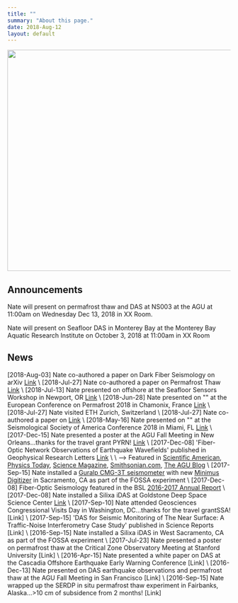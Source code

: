 ```yaml
---
title: ""
summary: "About this page."
date: 2018-Aug-12
layout: default
---
```

<img align="center" width="1200" height="500" src="assets/images/galapagos/isabellaPahoehoe.jpg">

## Announcements
Nate will present on permafrost thaw and DAS at NS003 at the AGU at 11:00am on Wednesday Dec 13, 2018 in XX Room.

Nate will present on Seafloor DAS in Monterey Bay at the Monterey Bay Aquatic Research Institute on October 3, 2018 at 11:00am in XX Room

## News
[2018-Aug-03] Nate co-authored a paper on Dark Fiber Seismology on arXiv [Link]()
\\
[2018-Jul-27] Nate co-authored a paper on Permafrost Thaw [Link]()
\\
[2018-Jul-13] Nate presented on offshore at the Seafloor Sensors Workshop in Newport, OR [Link]()
\\
[2018-Jun-28] Nate presented on "" at the European Conference on Permafrost 2018 in Chamonix, France [Link]()
\\
[2018-Jul-27] Nate visited ETH Zurich, Switzerland
\\
[2018-Jul-27] Nate co-authored a paper on  [Link]()
\\
[2018-May-16] Nate presented on "" at the Seismological Society of America Conference 2018 in Miami, FL [Link]()
\\
[2017-Dec-15]  Nate presented a poster at the AGU Fall Meeting in New Orleans...thanks for the travel grant PYRN! [Link]()
\\
[2017-Dec-08]  'Fiber-Optic Network Observations of Earthquake Wavefields' published in Geophysical Research Letters [Link](http://onlinelibrary.wiley.com/doi/10.1002/2017GL075722/full)
\\
\             \--> Featured in [Scientific American](https://www.scientificamerican.com/podcast/episode/dark-fiber-networks-can-sense-seismicity/), [Physics Today](http://physicstoday.scitation.org/do/10.1063/PT.6.1.20180108a/full/), [Science Magazine](http://science.sciencemag.org/content/358/6369/1398.7), [Smithsonian.com](https://www.smithsonianmag.com/innovation/could-fiber-optics-detect-earthquakes-180967585/), [The AGU Blog](https://blogs.agu.org/geospace/2017/12/05/dark-fiber-using-sensors-beneath-our-feet-to-tell-us-about-earthquakes-water-and-other-geophysical-phenomenon/)
\\
[2017-Sep-15]  Nate installed a [Guralp CMG-3T seismometer](http://www.guralp.com/products/instruments/guralp-3-series) with new [Minimus Digitizer](http://www.guralp.com/products/data-acquisition/guralp-minimus) in Sacramento, CA as part of the FOSSA experiment
\\
[2017-Dec-08]  Fiber-Optic Seismology featured in the BSL [2016-2017 Annual Report](https://issuu.com/berkeleyseismologylab/docs/bslannualreport_2016-2017)
\\
[2017-Dec-08]  Nate installed a Silixa iDAS at Goldstone Deep Space Science Center [Link](https://www.gdscc.nasa.gov/)
\\
[2017-Sep-10]  Nate attended Geosciences Congressional Visits Day in Washington, DC...thanks for the travel grantSSA! [Link]
\\
[2017-Sep-15]  'DAS for Seismic Monitoring of The Near Surface: A Traffic-Noise Interferometry Case Study' published in Science Reports [Link]
\\
[2016-Sep-15]  Nate installed a Silixa iDAS in West Sacramento, CA as part of the FOSSA experiment
\\
[2017-Jul-23]  Nate presented a poster on permafrost thaw at the Critical Zone Observatory Meeting at Stanford University [Link]
\\
[2016-Apr-15]  Nate presented a white paper on DAS at the Cascadia Offshore Earthquake Early Warning Conference [Link]
\\
[2016-Dec-13]  Nate presented on DAS earthquake observations and permafrost thaw at the AGU Fall Meeting in San Francisco [Link]
\\
[2016-Sep-15]  Nate wrapped up the SERDP in situ permafrost thaw experiment in Fairbanks, Alaska...>10 cm of subsidence from 2 months! [Link]
